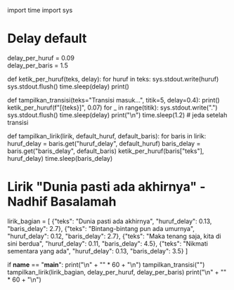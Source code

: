 import time
import sys

# Delay default
delay_per_huruf = 0.09  
delay_per_baris = 1.5  

def ketik_per_huruf(teks, delay):
    for huruf in teks:
        sys.stdout.write(huruf)
        sys.stdout.flush()
        time.sleep(delay)
    print()

def tampilkan_transisi(teks="Transisi masuk...", titik=5, delay=0.4):
    print()
    ketik_per_huruf(f"[{teks}]", 0.07)
    for _ in range(titik):
        sys.stdout.write(".")
        sys.stdout.flush()
        time.sleep(delay)
    print("\n")
    time.sleep(1.2)  # jeda setelah transisi

def tampilkan_lirik(lirik, default_huruf, default_baris):
    for baris in lirik:
        huruf_delay = baris.get("huruf_delay", default_huruf)
        baris_delay = baris.get("baris_delay", default_baris)
        ketik_per_huruf(baris["teks"], huruf_delay)
        time.sleep(baris_delay)

# Lirik "Dunia pasti ada akhirnya" - Nadhif Basalamah
lirik_bagian = [
    {"teks": "Dunia pasti ada akhirnya", "huruf_delay": 0.13, "baris_delay": 2.7},
    {"teks": "Bintang-bintang pun ada umurnya", "huruf_delay": 0.12, "baris_delay": 2.7},
    {"teks": "Maka tenang saja, kita di sini berdua", "huruf_delay": 0.11, "baris_delay": 4.5},
    {"teks": "Nikmati sementara yang ada", "huruf_delay": 0.13, "baris_delay": 3.5}
]

if __name__ == "__main__":
    print("\n" + "" * 60 + "\n")
    tampilkan_transisi("")
    tampilkan_lirik(lirik_bagian, delay_per_huruf, delay_per_baris)
    print("\n" + "" * 60 + "\n")
